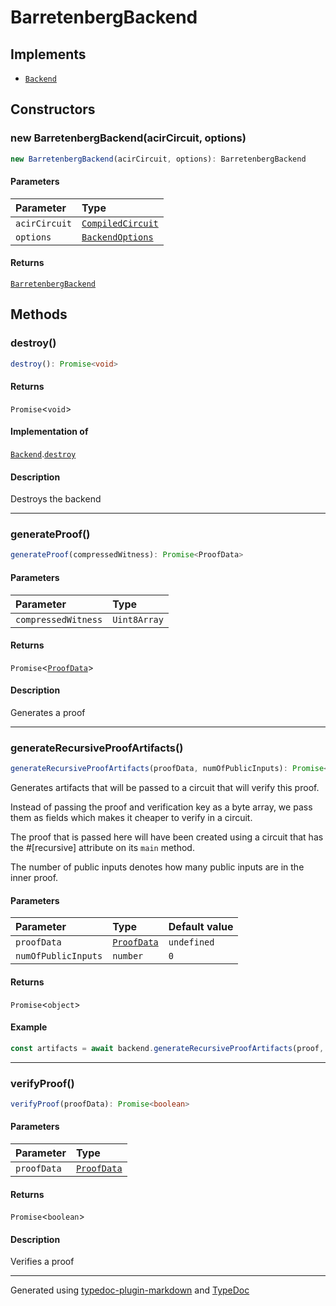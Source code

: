 # BarretenbergBackend

## Implements

- [`Backend`](../interfaces/Backend.md)

## Constructors

### new BarretenbergBackend(acirCircuit, options)

```ts
new BarretenbergBackend(acirCircuit, options): BarretenbergBackend
```

#### Parameters

| Parameter | Type |
| :------ | :------ |
| `acirCircuit` | [`CompiledCircuit`](../type-aliases/CompiledCircuit.md) |
| `options` | [`BackendOptions`](../type-aliases/BackendOptions.md) |

#### Returns

[`BarretenbergBackend`](BarretenbergBackend.md)

## Methods

### destroy()

```ts
destroy(): Promise<void>
```

#### Returns

`Promise`\<`void`\>

#### Implementation of

[`Backend`](../interfaces/Backend.md).[`destroy`](../interfaces/Backend.md#destroy)

#### Description

Destroys the backend

***

### generateProof()

```ts
generateProof(compressedWitness): Promise<ProofData>
```

#### Parameters

| Parameter | Type |
| :------ | :------ |
| `compressedWitness` | `Uint8Array` |

#### Returns

`Promise`\<[`ProofData`](../type-aliases/ProofData.md)\>

#### Description

Generates a proof

***

### generateRecursiveProofArtifacts()

```ts
generateRecursiveProofArtifacts(proofData, numOfPublicInputs): Promise<object>
```

Generates artifacts that will be passed to a circuit that will verify this proof.

Instead of passing the proof and verification key as a byte array, we pass them
as fields which makes it cheaper to verify in a circuit.

The proof that is passed here will have been created using a circuit
that has the #[recursive] attribute on its `main` method.

The number of public inputs denotes how many public inputs are in the inner proof.

#### Parameters

| Parameter | Type | Default value |
| :------ | :------ | :------ |
| `proofData` | [`ProofData`](../type-aliases/ProofData.md) | `undefined` |
| `numOfPublicInputs` | `number` | `0` |

#### Returns

`Promise`\<`object`\>

#### Example

```typescript
const artifacts = await backend.generateRecursiveProofArtifacts(proof, numOfPublicInputs);
```

***

### verifyProof()

```ts
verifyProof(proofData): Promise<boolean>
```

#### Parameters

| Parameter | Type |
| :------ | :------ |
| `proofData` | [`ProofData`](../type-aliases/ProofData.md) |

#### Returns

`Promise`\<`boolean`\>

#### Description

Verifies a proof

***

Generated using [typedoc-plugin-markdown](https://www.npmjs.com/package/typedoc-plugin-markdown) and [TypeDoc](https://typedoc.org/)
